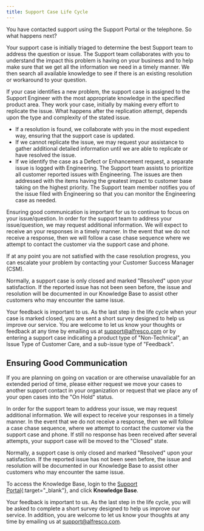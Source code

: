 ```yaml
---
title: Support Case Life Cycle
---
```


You have contacted support using the Support Portal or the telephone. So what happens next?

Your support case is initially triaged to determine the best Support team to address the question or issue. The Support team collaborates with you to understand the impact this problem is having on your business and to help make sure that we get all the information we need in a timely manner. We then search all available knowledge to see if there is an existing resolution or workaround to your question.

If your case identifies a new problem, the support case is assigned to the Support Engineer with the most appropriate knowledge in the specified product area. They work your case, initially by making every effort to replicate the issue. What happens after the replication attempt, depends upon the type and complexity of the stated issue.

* If a resolution is found, we collaborate with you in the most expedient way, ensuring that the support case is updated.
* If we cannot replicate the issue, we may request your assistance to gather additional detailed information until we are able to replicate or have resolved the issue.
* If we identify the case as a Defect or Enhancement request, a separate issue is logged with Engineering. The Support team assists to prioritize all customer reported issues with Engineering. The issues are then addressed with the items having the greatest impact to customer base taking on the highest priority. The Support team member notifies you of the issue filed with Engineering so that you can monitor the Engineering case as needed.

Ensuring good communication is important for us to continue to focus on your issue/question. In order for the support team to address your issue/question, we may request additional information. We will expect to receive an your responses in a timely manner. In the event that we do not receive a response, then we will follow a case chase sequence where we attempt to contact the customer via the support case and phone.

If at any point you are not satisfied with the case resolution progress, you can escalate your problem by contacting your Customer Success Manager (CSM).

Normally, a support case is only closed and marked "Resolved" upon your satisfaction. If the reported issue has not been seen before, the issue and resolution will be documented in our Knowledge Base to assist other customers who may encounter the same issue.

Your feedback is important to us. As the last step in the life cycle when your case is marked closed, you are sent a short survey designed to help us improve our service. You are welcome to let us know your thoughts or feedback at any time by emailing us at support@alfresco.com or by entering a support case indicating a product type of "Non-Technical", an Issue Type of Customer Care, and a sub-issue type of "Feedback".

## Ensuring Good Communication

If you are planning on going on vacation or are otherwise unavailable for an extended period of time, please either request we move your cases to another support contact in your organization or request that we place any of your open cases into the "On Hold" status.

In order for the support team to address your issue, we may request additional information. We will expect to receive your responses in a timely manner. In the event that we do not receive a response, then we will follow a case chase sequence, where we attempt to contact the customer via the support case and phone. If still no response has been received after several attempts, your support case will be moved to the "Closed" state.

Normally, a support case is only closed and marked "Resolved" upon your satisfaction. If the reported issue has not been seen before, the issue and resolution will be documented in our Knowledge Base to assist other customers who may encounter the same issue.

To access the Knowledge Base, login to the [Support Portal](https://support.alfresco.com/){:target="_blank"}, and click **Knowledge Base**.

Your feedback is important to us. As the last step in the life cycle, you will be asked to complete a short survey designed to help us improve our service. In addition, you are welcome to let us know your thoughts at any time by emailing us at [support@alfresco.com](mailto:support@alfresco.com).
